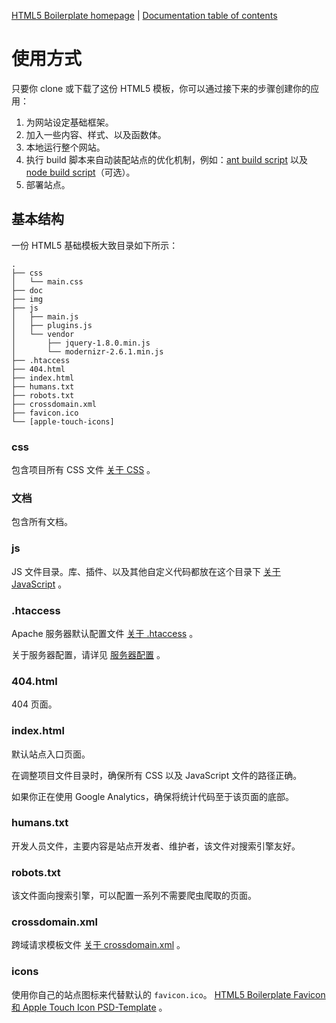 [HTML5 Boilerplate homepage](http://html5boilerplate.com) | [Documentation
table of contents](README.md)

# 使用方式

只要你 clone 或下载了这份 HTML5 模板，你可以通过接下来的步骤创建你的应用：

1. 为网站设定基础框架。
2. 加入一些内容、样式、以及函数体。
3. 本地运行整个网站。
4. 执行 build 脚本来自动装配站点的优化机制，例如：[ant build script](https://github.com/h5bp/ant-build-script) 以及 [node
   build script](https://github.com/h5bp/node-build-script)（可选）。
5. 部署站点。


## 基本结构

一份 HTML5 基础模板大致目录如下所示：

```
.
├── css
│   └── main.css
├── doc
├── img
├── js
│   ├── main.js
│   ├── plugins.js
│   └── vendor
│       ├── jquery-1.8.0.min.js
│       └── modernizr-2.6.1.min.js
├── .htaccess
├── 404.html
├── index.html
├── humans.txt
├── robots.txt
├── crossdomain.xml
├── favicon.ico
└── [apple-touch-icons]
```

### css

包含项目所有 CSS 文件 [关于 CSS](css.md) 。

### 文档

包含所有文档。

### js

JS 文件目录。库、插件、以及其他自定义代码都放在这个目录下 [关于 JavaScript](js.md) 。

### .htaccess

Apache 服务器默认配置文件 [关于 .htaccess](htaccess.md) 。

关于服务器配置，请详见 [服务器配置](https://github.com/h5bp/server-configs) 。

### 404.html

404 页面。

### index.html

默认站点入口页面。

在调整项目文件目录时，确保所有 CSS 以及 JavaScript 文件的路径正确。

如果你正在使用 Google Analytics，确保将统计代码至于该页面的底部。

### humans.txt

开发人员文件，主要内容是站点开发者、维护者，该文件对搜索引擎友好。

### robots.txt

该文件面向搜索引擎，可以配置一系列不需要爬虫爬取的页面。

### crossdomain.xml

跨域请求模板文件 [关于 crossdomain.xml](crossdomain.md) 。

### icons

使用你自己的站点图标来代替默认的 `favicon.ico`。 [HTML5 Boilerplate Favicon 和 Apple Touch Icon PSD-Template](http://drublic.de/blog/html5-boilerplate-favicons-psd-template/) 。
